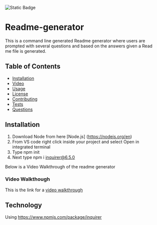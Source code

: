 
![Static Badge](https://img.shields.io/badge/NPM-6.5.0-blue)

# Readme-generator
This is a command line generated Readme generator where users are prompted with several questions and based on the answers given a Read me file is generated.

## Table of Contents
  - [Installation](#installation)
  - [Video](#videowalkthough)
  - [Usage](#usage)
  - [License](#license)
  - [Contributing](#contributing)
  - [Tests](#tests)
  - [Questions](#Questions)
 
## Installation
 1. Download Node from here [Node.js] (https://nodejs.org/en)
 2. From VS code right click inside your project and select Open in integrated terminal
 3. Type npm init
 4. Next type npm i inquirer@6.5.0

Below is a  Video Walkthrough of the readme generator

### Video Walkthough
This is the link for a [video walkthrough](https://www.youtube.com/watch?v=iH-1SwjbSzk)


## Technology
Using https://www.npmjs.com/package/inquirer
